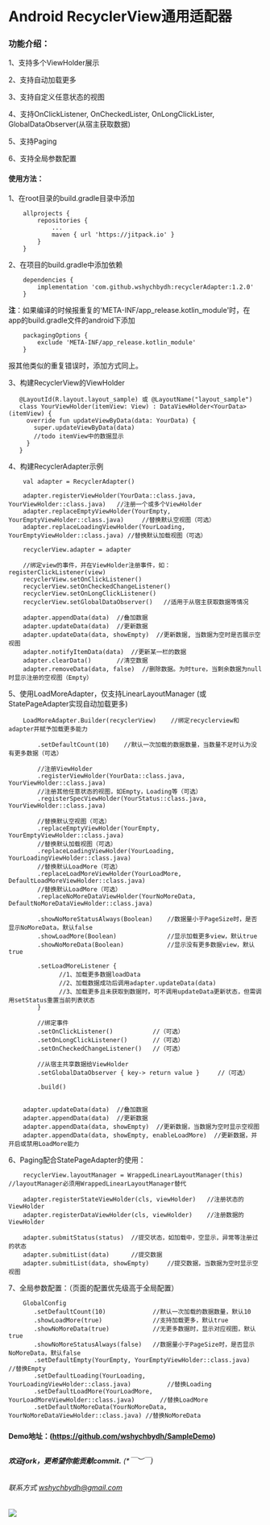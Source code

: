 # Android RecyclerView通用适配器


### 功能介绍：

1、支持多个ViewHolder展示

2、支持自动加载更多

3、支持自定义任意状态的视图

4、支持OnClickListener, OnCheckedLister, OnLongClickLister, GlobalDataObserver(从宿主获取数据)

5、支持Paging

6、支持全局参数配置

#### 使用方法：

1、在root目录的build.gradle目录中添加
```
    allprojects {
        repositories {
            ...
            maven { url 'https://jitpack.io' }
        }
    }
```

2、在项目的build.gradle中添加依赖
```
    dependencies {
        implementation 'com.github.wshychbydh:recyclerAdapter:1.2.0'
    }
```

**注**：如果编译的时候报重复的'META-INF/app_release.kotlin_module'时，在app的build.gradle文件的android下添加
```
    packagingOptions {
        exclude 'META-INF/app_release.kotlin_module'
    }
```
报其他类似的重复错误时，添加方式同上。

3、构建RecyclerView的ViewHolder
```
   @LayoutId(R.layout.layout_sample) 或 @LayoutName("layout_sample")
   class YourViewHolder(itemView: View) : DataViewHolder<YourData>(itemView) {
     override fun updateViewByData(data: YourData) {
       super.updateViewByData(data)
       //todo itemView中的数据显示
     }
   }
```

4、构建RecyclerAdapter示例
```
    val adapter = RecyclerAdapter()

    adapter.registerViewHolder(YourData::class.java, YourViewHolder::class.java)   //注册一个或多个ViewHolder
    adapter.replaceEmptyViewHolder(YourEmpty, YourEmptyViewHolder::class.java)     //替换默认空视图（可选）
    adapter.replaceLoadingViewHolder(YourLoading, YourEmptyViewHolder::class.java) //替换默认加载视图（可选）

    recyclerView.adapter = adapter

    //绑定view的事件，并在ViewHolder注册事件，如：registerClickListener(view)
    recyclerView.setOnClickListener()
    recyclerView.setOnCheckedChangeListener()
    recyclerView.setOnLongClickListener()
    recyclerView.setGlobalDataObserver()   //适用于从宿主获取数据等情况

    adapter.appendData(data)  //叠加数据 
    adapter.updateData(data)  //更新数据
    adapter.updateData(data, showEmpty)  //更新数据, 当数据为空时是否展示空视图
    adapter.notifyItemData(data)  //更新某一栏的数据 
    adapter.clearData()       //清空数据 
    adapter.removeData(data, false)  //删除数据。为时ture，当剩余数据为null时显示注册的空视图（Empty）
```

5、使用LoadMoreAdapter，仅支持LinearLayoutManager (或StatePageAdapter实现自动加载更多)
```
    LoadMoreAdapter.Builder(recyclerView)    //绑定recyclerview和adapter并赋予加载更多能力

        .setDefaultCount(10)    //默认一次加载的数据数量，当数量不足时认为没有更多数据（可选）          

        //注册ViewHolder
        .registerViewHolder(YourData::class.java, YourViewHolder::class.java)
        //注册其他任意状态的视图，如Empty，Loading等（可选）
        .registerSpecViewHolder(YourStatus::class.java, YourViewHolder::class.java) 
        
        //替换默认空视图（可选）
        .replaceEmptyViewHolder(YourEmpty, YourEmptyViewHolder::class.java)
        //替换默认加载视图（可选） 
        .replaceLoadingViewHolder(YourLoading, YourLoadingViewHolder::class.java) 
        //替换默认LoadMore（可选）
        .replaceLoadMoreViewHolder(YourLoadMore, DefaultLoadMoreViewHolder::class.java)  
        //替换默认LoadMore（可选）
        .replaceNoMoreDataViewHolder(YourNoMoreData, DefaultNoMoreDataViewHolder::class.java)  

        .showNoMoreStatusAlways(Boolean)    //数据量小于PageSize时，是否显示NoMoreData，默认false
        .showLoadMore(Boolean)              //显示加载更多view，默认true
        .showNoMoreData(Boolean)            //显示没有更多数据view，默认true
 
        .setLoadMoreListener {
              //1、加载更多数据loadData
              //2、加载数据成功后调用adapter.updateData(data)
              //3、加载更多且未获取到数据时，可不调用updateData更新状态，但需调用setStatus重置当前列表状态
        }

        //绑定事件
        .setOnClickListener()           //（可选）
        .setOnLongClickListener()       //（可选）
        .setOnCheckedChangeListener()   //（可选）

        //从宿主共享数据给ViewHolder
        .setGlobalDataObserver { key-> return value }     //（可选）

        .build()

     
    adapter.updateData(data)  //叠加数据
    adapter.appendData(data)  //更新数据
    adapter.appendData(data, showEmpty)  //更新数据，当数据为空时显示空视图
    adapter.appendData(data, showEmpty, enableLoadMore)  //更新数据，并开启或禁用LoadMore能力

```

6、Paging配合StatePageAdapter的使用：
```
    recyclerView.layoutManager = WrappedLinearLayoutManager(this) //layoutManager必须用WrappedLinearLayoutManager替代

    adapter.registerStateViewHolder(cls, viewHolder)   //注册状态的ViewHolder
    adapter.registerDataViewHolder(cls, viewHolder)    //注册数据的ViewHolder

    adapter.submitStatus(status)  //提交状态，如加载中，空显示，异常等注册过的状态
    adapter.submitList(data)      //提交数据
    adapter.submitList(data, showEmpty)     //提交数据，当数据为空时显示空视图
```

7、全局参数配置：（页面的配置优先级高于全局配置）
```
    GlobalConfig
       .setDefaultCount(10)             //默认一次加载的数据数量，默认10
       .showLoadMore(true)              //支持加载更多，默认true
       .showNoMoreData(true)            //无更多数据时，显示对应视图，默认true
       .showNoMoreStatusAlways(false)   //数据量小于PageSize时，是否显示NoMoreData，默认false
       .setDefaultEmpty(YourEmpty, YourEmptyViewHolder::class.java)                //替换Empty
       .setDefaultLoading(YourLoading, YourLoadingViewHolder::class.java)          //替换Loading
       .setDefaultLoadMore(YourLoadMore, YourLoadMoreViewHolder::class.java)       //替换LoadMore
       .setDefaultNoMoreData(YourNoMoreData, YourNoMoreDataViewHolder::class.java) //替换NoMoreData
```

#####   

**Demo地址：(https://github.com/wshychbydh/SampleDemo)**    
    
##

###### **欢迎fork，更希望你能贡献commit.** (*￣︶￣)    

###### 联系方式 wshychbydh@gmail.com

[![](https://jitpack.io/v/wshychbydh/recyclerAdapter.svg)](https://jitpack.io/#wshychbydh/recyclerAdapter)
